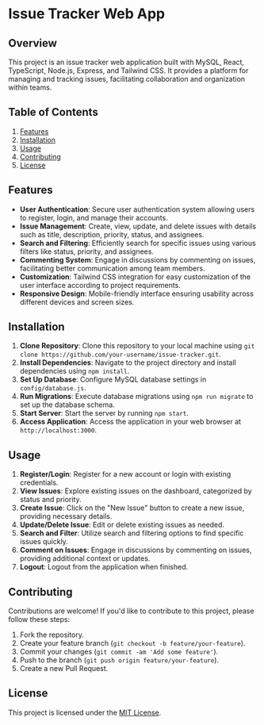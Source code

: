 # Issue Tracker Web App

## Overview
This project is an issue tracker web application built with MySQL, React, TypeScript, Node.js, Express, and Tailwind CSS. It provides a platform for managing and tracking issues, facilitating collaboration and organization within teams.

## Table of Contents
1. [Features](#features)
2. [Installation](#installation)
3. [Usage](#usage)
4. [Contributing](#contributing)
5. [License](#license)

## Features
- **User Authentication**: Secure user authentication system allowing users to register, login, and manage their accounts.
- **Issue Management**: Create, view, update, and delete issues with details such as title, description, priority, status, and assignees.
- **Search and Filtering**: Efficiently search for specific issues using various filters like status, priority, and assignees.
- **Commenting System**: Engage in discussions by commenting on issues, facilitating better communication among team members.
- **Customization**: Tailwind CSS integration for easy customization of the user interface according to project requirements.
- **Responsive Design**: Mobile-friendly interface ensuring usability across different devices and screen sizes.

## Installation
1. **Clone Repository**: Clone this repository to your local machine using `git clone https://github.com/your-username/issue-tracker.git`.
2. **Install Dependencies**: Navigate to the project directory and install dependencies using `npm install`.
3. **Set Up Database**: Configure MySQL database settings in `config/database.js`.
4. **Run Migrations**: Execute database migrations using `npm run migrate` to set up the database schema.
5. **Start Server**: Start the server by running `npm start`.
6. **Access Application**: Access the application in your web browser at `http://localhost:3000`.

## Usage
1. **Register/Login**: Register for a new account or login with existing credentials.
2. **View Issues**: Explore existing issues on the dashboard, categorized by status and priority.
3. **Create Issue**: Click on the "New Issue" button to create a new issue, providing necessary details.
4. **Update/Delete Issue**: Edit or delete existing issues as needed.
5. **Search and Filter**: Utilize search and filtering options to find specific issues quickly.
6. **Comment on Issues**: Engage in discussions by commenting on issues, providing additional context or updates.
7. **Logout**: Logout from the application when finished.

## Contributing
Contributions are welcome! If you'd like to contribute to this project, please follow these steps:
1. Fork the repository.
2. Create your feature branch (`git checkout -b feature/your-feature`).
3. Commit your changes (`git commit -am 'Add some feature'`).
4. Push to the branch (`git push origin feature/your-feature`).
5. Create a new Pull Request.

## License
This project is licensed under the [MIT License](https://mit-license.org/).
